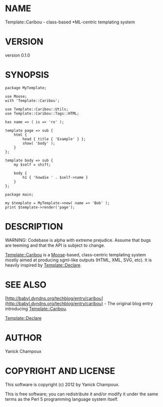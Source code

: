 # NAME

Template::Caribou - class-based *ML-centric templating system

# VERSION

version 0.1.0

# SYNOPSIS

    package MyTemplate;

    use Moose;
    with 'Template::Caribou';

    use Template::Caribou::Utils;
    use Template::Caribou::Tags::HTML;

    has name => ( is => 'ro' );

    template page => sub {
        html { 
            head { title { 'Example' } };
            show( 'body' );
        }
    };

    template body => sub {
        my $self = shift;

        body { 
            h1 { 'howdie ' . $self->name } 
        }
    };

    package main;

    my $template = MyTemplate->new( name => 'Bob' );
    print $template->render('page');

# DESCRIPTION

WARNING: Codebase is alpha with extreme prejudice. Assume that bugs are
teeming and that the API is subject to change.

[Template::Caribou](http://search.cpan.org/perldoc?Template::Caribou) is a [Moose](http://search.cpan.org/perldoc?Moose)-based, class-centric templating system
mostly aimed at producing sgml-like outputs (HTML, XML, SVG, etc). It is
heavily inspired by [Template::Declare](http://search.cpan.org/perldoc?Template::Declare).

# SEE ALSO

[http://babyl.dyndns.org/techblog/entry/caribou](http://babyl.dyndns.org/techblog/entry/caribou)  - The original blog entry
introducing [Template::Caribou](http://search.cpan.org/perldoc?Template::Caribou).

[Template::Declare](http://search.cpan.org/perldoc?Template::Declare)

# AUTHOR

Yanick Champoux

# COPYRIGHT AND LICENSE

This software is copyright (c) 2012 by Yanick Champoux.

This is free software; you can redistribute it and/or modify it under
the same terms as the Perl 5 programming language system itself.